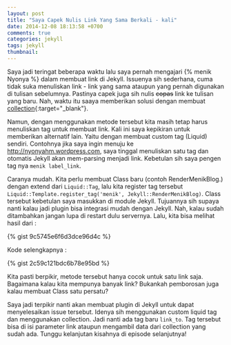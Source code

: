 ```yaml
---
layout: post
title: "Saya Capek Nulis Link Yang Sama Berkali - kali"
date: 2014-12-08 18:13:58 +0700
comments: true
categories: jekyll
tags: jekyll
thumbnail:
---
```


Saya jadi teringat beberapa waktu lalu saya pernah mengajari {% menik Nyonya %} dalam membuat link di Jekyll. Issuenya sih sederhana, cuma tidak suka menuliskan link - link yang sama ataupun yang pernah digunakan di tulisan sebelumnya. Pastinya capek juga sih nulis ~~copas~~ link ke tulisan yang baru. Nah, waktu itu saaya memberikan solusi dengan membuat [collection][collection]{:target="_blank"}.

Namun, dengan menggunakan metode tersebut kita masih tetap harus menuliskan tag untuk membuat link. Kali ini saya kepikiran untuk memberikan alternatif lain. Yaitu dengan membuat custom tag (Liquid) sendiri. Contohnya jika saya ingin menuju ke http://nyonyahm.wordpress.com, saya tinggal menuliskan satu tag dan otomatis Jekyll akan mem-parsing menjadi link. Kebetulan sih saya pengen tag nya `menik label_link`.

Caranya mudah. Kita perlu membuat Class baru (contoh RenderMenikBlog.) dengan extend dari `Liquid::Tag`, lalu kita register tag tersebut `Liquid::Template.register_tag('menik', Jekyll::RenderMenikBlog)`. Class tersebut kebetulan saya masukkan di module Jekyll. Tujuannya sih supaya nanti kalau jadi plugin bisa integrasi mudah dengan Jekyll. Nah, kalau sudah ditambahkan jangan lupa di restart dulu servernya. Lalu, kita bisa melihat hasil dari :

{% gist 9c5745e6f6d3dce96d4c %}

Kode selengkapnya : 

{% gist 2c59c121bdc6b78e95bd %}

Kita pasti berpikir, metode tersebut hanya cocok untuk satu link saja. Bagaimana kalau kita mempunya banyak link? Bukankah pemborosan juga kalau membuat Class satu persatu?

Saya jadi terpikir nanti akan membuat plugin di Jekyll untuk dapat menyelesaikan issue tersebut. Idenya sih menggunakan custom liquid tag dan menggunakan collection. Jadi nanti ada tag baru `link_to`. Tag tersebut bisa di isi parameter link ataupun mengambil data dari collection yang sudah ada. Tunggu kelanjutan kisahnya di episode selanjutnya!

[collection]: http://menikdp.github.io/articles/2014/10/19/using-collection/
